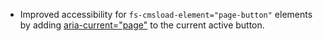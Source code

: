 - Improved accessibility for `fs-cmsload-element="page-button"` elements by adding [aria-current="page"](https://www.aditus.io/aria/aria-current/#aria-current-page) to the current active button.

